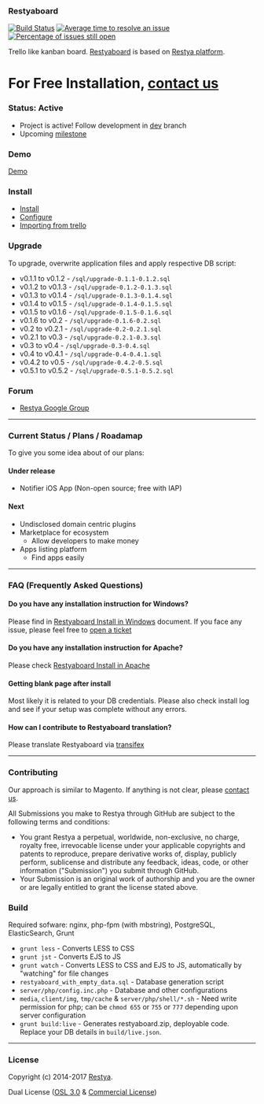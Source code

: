 ### Restyaboard

[![Build Status](https://travis-ci.org/RestyaPlatform/board.svg?branch=master)](https://travis-ci.org/RestyaPlatform/board) [![Average time to resolve an issue](http://isitmaintained.com/badge/resolution/RestyaPlatform/board.svg)](http://isitmaintained.com/project/RestyaPlatform/board "Average time to resolve an issue") [![Percentage of issues still open](http://isitmaintained.com/badge/open/RestyaPlatform/board.svg)](http://isitmaintained.com/project/RestyaPlatform/board "Percentage of issues still open")

Trello like kanban board. [Restyaboard](http://restya.com/board/) is based on [Restya platform](http://restya.com/).

# For Free Installation, [contact us](http://restya.com/contact?category=free-installation) 

### Status: Active

* Project is active! Follow development in [dev](https://github.com/RestyaPlatform/board/tree/dev) branch
* Upcoming [milestone](https://github.com/RestyaPlatform/board/milestones)

### Demo

[Demo](http://restya.com/board/demo)

### Install

* [Install](http://restya.com/board/install)
* [Configure](http://restya.com/board/install#configure)
* [Importing from trello](http://restya.com/board/install#import-trello)

### Upgrade

To upgrade, overwrite application files and apply respective DB script:

*  v0.1.1 to v0.1.2 - `/sql/upgrade-0.1.1-0.1.2.sql`
*  v0.1.2 to v0.1.3 - `/sql/upgrade-0.1.2-0.1.3.sql`
*  v0.1.3 to v0.1.4 - `/sql/upgrade-0.1.3-0.1.4.sql`
*  v0.1.4 to v0.1.5 - `/sql/upgrade-0.1.4-0.1.5.sql`
*  v0.1.5 to v0.1.6 - `/sql/upgrade-0.1.5-0.1.6.sql`
*  v0.1.6 to v0.2 - `/sql/upgrade-0.1.6-0.2.sql`
*  v0.2 to v0.2.1 - `/sql/upgrade-0.2-0.2.1.sql`
*  v0.2.1 to v0.3 - `/sql/upgrade-0.2.1-0.3.sql`
*  v0.3 to v0.4 - `/sql/upgrade-0.3-0.4.sql`
*  v0.4 to v0.4.1 - `/sql/upgrade-0.4-0.4.1.sql`
*  v0.4.2 to v0.5 - `/sql/upgrade-0.4.2-0.5.sql`
*  v0.5.1 to v0.5.2 - `/sql/upgrade-0.5.1-0.5.2.sql`

### Forum

* [Restya Google Group](https://groups.google.com/d/forum/restya)

------------

### Current Status / Plans / Roadamap

To give you some idea about of our plans:

#### Under release

* Notifier iOS App (Non-open source; free with IAP)


#### Next

* Undisclosed domain centric plugins
* Marketplace for ecosystem
  * Allow developers to make money
* Apps listing platform
  * Find apps easily

------------

### FAQ (Frequently Asked Questions)

#### Do you have any installation instruction for Windows?

Please find in [Restyaboard Install in Windows](http://restya.com/board/docs/windows) document. If you face any issue, please feel free to [open a ticket](https://github.com/RestyaPlatform/board/issues/new)

#### Do you have any installation instruction for Apache?

Please check [Restyaboard Install in Apache](http://restya.com/board/docs/apache)

#### Getting blank page after install

Most likely it is related to your DB credentials. Please also check install log and see if your setup was complete without any errors.

#### How can I contribute to Restyaboard translation?

Please translate Restyaboard via [transifex](https://www.transifex.com/restya/restyaboard/)

------------

### Contributing

Our approach is similar to Magento. If anything is not clear, please [contact us](http://restya.com/contact?category=contributing).

All Submissions you make to Restya through GitHub are subject to the following terms and conditions:

* You grant Restya a perpetual, worldwide, non-exclusive, no charge, royalty free, irrevocable license under your applicable copyrights and patents to reproduce, prepare derivative works of, display, publicly perform, sublicense and distribute any feedback, ideas, code, or other information ("Submission") you submit through GitHub.
* Your Submission is an original work of authorship and you are the owner or are legally entitled to grant the license stated above.


### Build

Required sofware: nginx, php-fpm (with mbstring), PostgreSQL, ElasticSearch, Grunt

* `grunt less` - Converts LESS to CSS
* `grunt jst` - Converts EJS to JS
* `grunt watch` - Converts LESS to CSS and EJS to JS, automatically by "watching" for file changes
* `restyaboard_with_empty_data.sql` - Database generation script 
* `server/php/config.inc.php` - Database and other configurations
* `media`, `client/img`, `tmp/cache` & `server/php/shell/*.sh` - Need write permission for php; can be `chmod 655` or `755` or `777` depending upon server configuration
* `grunt build:live` - Generates restyaboard.zip, deployable code. Replace your DB details in `build/live.json`.

------------

### License

Copyright (c) 2014-2017 [Restya](http://restya.com/).

Dual License ([OSL 3.0](LICENSE.txt) & [Commercial License](http://restya.com/contact))
